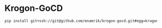 # Krogon-GoCD

```bash
pip install git+ssh://git@github.com/enamrik/krogon-gocd.git#egg=krogon-gocd
```


